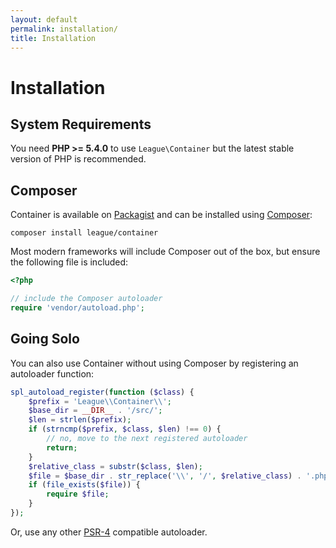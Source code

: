 ```yaml
---
layout: default
permalink: installation/
title: Installation
---
```


Installation
============

## System Requirements

You need **PHP >= 5.4.0** to use `League\Container` but the latest stable version of PHP is recommended.

## Composer

Container is available on [Packagist](https://packagist.org/packages/league/container) and can be installed using [Composer](https://getcomposer.org/):

~~~
composer install league/container
~~~

Most modern frameworks will include Composer out of the box, but ensure the following file is included:

~~~ php
<?php

// include the Composer autoloader
require 'vendor/autoload.php';
~~~

## Going Solo

You can also use Container without using Composer by registering an autoloader function:

~~~ php
spl_autoload_register(function ($class) {
    $prefix = 'League\\Container\\';
    $base_dir = __DIR__ . '/src/';
    $len = strlen($prefix);
    if (strncmp($prefix, $class, $len) !== 0) {
        // no, move to the next registered autoloader
        return;
    }
    $relative_class = substr($class, $len);
    $file = $base_dir . str_replace('\\', '/', $relative_class) . '.php';
    if (file_exists($file)) {
        require $file;
    }
});
~~~

Or, use any other [PSR-4](http://www.php-fig.org/psr/psr-4/) compatible autoloader.

